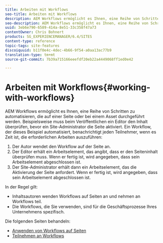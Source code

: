 ```yaml
---
title: Arbeiten mit Workflows
seo-title: Arbeiten mit Workflows
description: AEM Workflows ermöglicht es Ihnen, eine Reihe von Schritten zu automatisieren, die auf einer Seite oder bei einem Asset durchgeführt werden. Beispielsweise muss beim Veröffentlichen ein Editor den Inhalt überprüfen, bevor ein Site-Administrator die Seite aktiviert. Ein Workflow, der dieses Beispiel automatisiert, benachrichtigt jeden Teilnehmer, wenn es Zeit ist, die erforderlichen Arbeiten auszuführen.
seo-description: AEM Workflows ermöglicht es Ihnen, eine Reihe von Schritten zu automatisieren, die auf einer Seite oder bei einem Asset durchgeführt werden. Beispielsweise muss beim Veröffentlichen ein Editor den Inhalt überprüfen, bevor ein Site-Administrator die Seite aktiviert. Ein Workflow, der dieses Beispiel automatisiert, benachrichtigt jeden Teilnehmer, wenn es Zeit ist, die erforderlichen Arbeiten auszuführen.
uuid: 3eb6e790-6589-414a-8e51-33c358f47a73
contentOwner: Chris Bohnert
products: SG_EXPERIENCEMANAGER/6.4/SITES
content-type: reference
topic-tags: site-features
discoiquuid: b11f0e4c-4dec-4b66-9f54-a0aa13ac77b9
translation-type: tm+mt
source-git-commit: 7b39a715166eeefdf20eb22a4449068ff1ed0e42

---
```



# Arbeiten mit Workflows{#working-with-workflows}

AEM Workflows ermöglicht es Ihnen, eine Reihe von Schritten zu automatisieren, die auf einer Seite oder bei einem Asset durchgeführt werden. Beispielsweise muss beim Veröffentlichen ein Editor den Inhalt überprüfen, bevor ein Site-Administrator die Seite aktiviert. Ein Workflow, der dieses Beispiel automatisiert, benachrichtigt jeden Teilnehmer, wenn es Zeit ist, die erforderlichen Arbeiten auszuführen:

1. Der Autor wendet den Workflow auf der Seite an.
1. Der Editor erhält ein Arbeitselement, das angibt, dass er den Seiteninhalt überprüfen muss. Wenn er fertig ist, wird angegeben, dass sein Arbeitselement abgeschlossen ist.
1. Der Site-Administrator erhält dann ein Arbeitselement, das die Aktivierung der Seite anfordert. Wenn er fertig ist, wird angegeben, dass sein Arbeitselement abgeschlossen ist.

In der Regel gilt:

* Inhaltsautoren wenden Workflows auf Seiten an und nehmen an Workflows teil.
* Die Workflows, die Sie verwenden, sind für die Geschäftsprozesse Ihres Unternehmens spezifisch.

Die folgenden Seiten behandeln:

* [Anwenden von Workflows auf Seiten](/help/sites-classic-ui-authoring/classic-workflows-applying.md)
* [Teilnehmen an Workflows](/help/sites-classic-ui-authoring/classic-workflows-participating.md)

